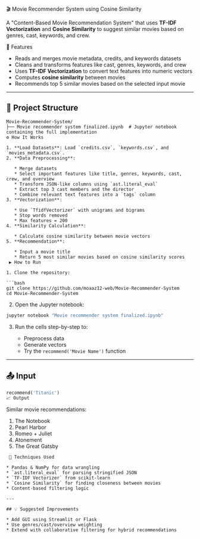 

🎬 Movie Recommender System using Cosine Similarity

A "Content-Based Movie Recommendation System" that uses **TF-IDF Vectorization** and **Cosine Similarity** to suggest similar movies based on genres, cast, keywords, and crew.


🚀 Features

* Reads and merges movie metadata, credits, and keywords datasets
* Cleans and transforms features like cast, genres, keywords, and crew
* Uses **TF-IDF Vectorization** to convert text features into numeric vectors
* Computes **cosine similarity** between movies
* Recommends top 5 similar movies based on the selected input movie

---

## 📁 Project Structure

```
Movie-Recommender-System/
├── Movie recommender system finalized.ipynb  # Jupyter notebook containing the full implementation
⚙️ How It Works

1. **Load Datasets**: Load `credits.csv`, `keywords.csv`, and `movies_metadata.csv`.
2. **Data Preprocessing**:

   * Merge datasets
   * Select important features like title, genres, keywords, cast, crew, and overview
   * Transform JSON-like columns using `ast.literal_eval`
   * Extract top 3 cast members and the director
   * Combine relevant text features into a `tags` column
3. **Vectorization**:

   * Use `TfidfVectorizer` with unigrams and bigrams
   * Stop words removed
   * Max features = 200
4. **Similarity Calculation**:

   * Calculate cosine similarity between movie vectors
5. **Recommendation**:

   * Input a movie title
   * Return 5 most similar movies based on cosine similarity scores
 ▶️ How to Run

1. Clone the repository:

```bash
git clone https://github.com/moaaz12-web/Movie-Recommender-System
cd Movie-Recommender-System
```

2. Open the Jupyter notebook:

```bash
jupyter notebook "Movie recommender system finalized.ipynb"
```

3. Run the cells step-by-step to:

   * Preprocess data
   * Generate vectors
   * Try the `recommend('Movie Name')` function

---

## 📤 Input

```python
recommend('Titanic')
📈 Output

```
Similar movie recommendations:
1. The Notebook
2. Pearl Harbor
3. Romeo + Juliet
4. Atonement
5. The Great Gatsby
```
 🧠 Techniques Used

* Pandas & NumPy for data wrangling
* `ast.literal_eval` for parsing stringified JSON
* `TF-IDF Vectorizer` from scikit-learn
* `Cosine Similarity` for finding closeness between movies
* Content-based filtering logic

---

## 💡 Suggested Improvements

* Add GUI using Streamlit or Flask
* Use genres/cast/overview weighting
* Extend with collaborative filtering for hybrid recommendations
